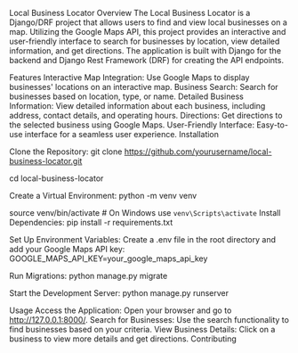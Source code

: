 Local Business Locator
Overview
The Local Business Locator is a Django/DRF project that allows users to find and view local businesses on a map. Utilizing the Google Maps API, this project provides an interactive and user-friendly interface to search for businesses by location, view detailed information, and get directions. The application is built with Django for the backend and Django Rest Framework (DRF) for creating the API endpoints.

Features
Interactive Map Integration: Use Google Maps to display businesses' locations on an interactive map.
Business Search: Search for businesses based on location, type, or name.
Detailed Business Information: View detailed information about each business, including address, contact details, and operating hours.
Directions: Get directions to the selected business using Google Maps.
User-Friendly Interface: Easy-to-use interface for a seamless user experience.
Installation

Clone the Repository:
git clone https://github.com/yourusername/local-business-locator.git

cd local-business-locator


Create a Virtual Environment:
python -m venv venv


source venv/bin/activate  # On Windows use `venv\Scripts\activate`
Install Dependencies:
pip install -r requirements.txt


Set Up Environment Variables:
Create a .env file in the root directory and add your Google Maps API key:
GOOGLE_MAPS_API_KEY=your_google_maps_api_key


Run Migrations:
python manage.py migrate


Start the Development Server:
python manage.py runserver


Usage
Access the Application: Open your browser and go to http://127.0.0.1:8000/.
Search for Businesses: Use the search functionality to find businesses based on your criteria.
View Business Details: Click on a business to view more details and get directions.
Contributing
